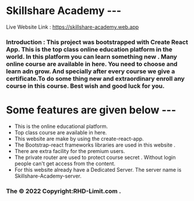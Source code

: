 # Skillshare Academy ---
 
Live Website Link : https://skillshare-academy.web.app 

### Introduction : This project was bootstrapped with Create React App. This is the top class online education platform in the world. In this platform you can learn something new . Many online course are available in here. You need to choose and learn adn grow. And specially after every course we give a certificate.To do some thing new and extraordinary enroll any course in this course. Best wish and good luck for you. 

# Some features are given below ---  
* This is the online educational platform.
* Top class course are available in here.
* This website are make by using the create-react-app.
* The Bootstrap-react frameworks libraries are used in this website .
* There are extra facility for the premium users. 
* The private router are used to protect course secret . Without login people can't get access from the content.
* For this website already have a Dedicated Server. The server name is Skillshare-Academy-server.

### The © 2022 Copyright:RHD-Limit.com .
